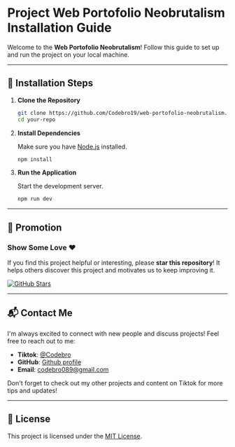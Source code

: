 # Project Web Portofolio Neobrutalism Installation Guide

Welcome to the **Web Portofolio Neobrutalism**! Follow this guide to set up and run the project on your local machine.

---

## 🚀 Installation Steps

1. **Clone the Repository**

   ```bash
   git clone https://github.com/Codebro19/web-portofolio-neobrutalism.git
   cd your-repo
   ```

2. **Install Dependencies**

   Make sure you have [Node.js](https://nodejs.org/) installed.

   ```bash
   npm install
   ```

3. **Run the Application**

   Start the development server.

   ```bash
   npm run dev
   ```

---

## 🌟 Promotion

### Show Some Love ❤️

If you find this project helpful or interesting, please **star this repository**! It helps others discover this project and motivates us to keep improving it.

[![GitHub Stars](https://img.shields.io/github/stars/Codebro19/web-portofolio-neobrutalism.git?style=social)](https://github.com/Codebro19/web-portofolio-neobrutalism.git)

---

## 📬 Contact Me

I'm always excited to connect with new people and discuss projects! Feel free to reach out to me:

- **Tiktok**: [@Codebro](https://www.tiktok.com/@codebro20?_t=8sJYRgkYGYx&_r=1)
- **GitHub**: [Github profile](https://github.com/Codebro19)
- **Email**: codebro089@gmail.com

Don't forget to check out my other projects and content on Tiktok for more tips and updates!

---

## 📝 License

This project is licensed under the [MIT License](LICENSE).
